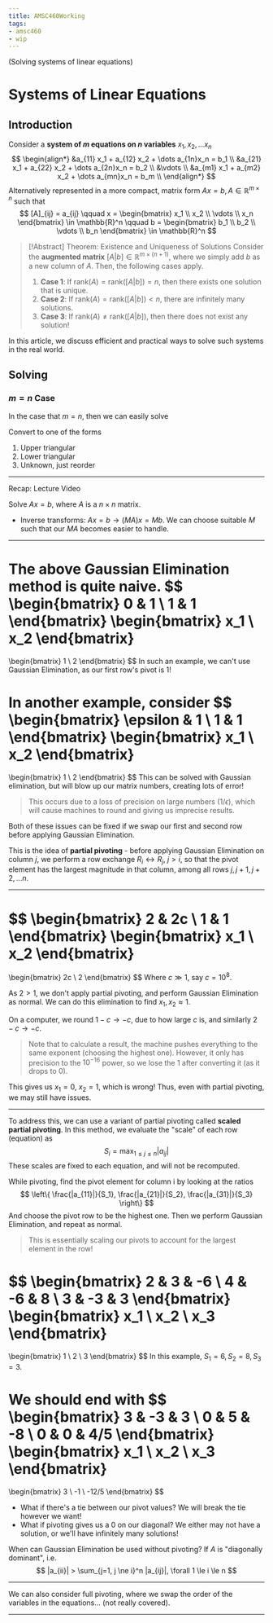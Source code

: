```yaml
---
title: AMSC460Working
tags:
- amsc460
- wip
---
```


(Solving systems of linear equations)

# Systems of Linear Equations
## Introduction
Consider a **system of $m$ equations on $n$ variables** $x_1, x_2, \dots x_n$
$$
\begin{align*}
        &a_{11} x_1 + a_{12} x_2 + \dots a_{1n}x_n = b_1 \\
        &a_{21} x_1 + a_{22} x_2 + \dots a_{2n}x_n = b_2 \\
        &\vdots \\
        &a_{m1} x_1 + a_{m2} x_2 + \dots a_{mn}x_n = b_m \\
\end{align*}
$$
Alternatively represented in a more compact, matrix form $Ax = b, A \in \mathbb{R}^{m \times n}$ such that
$$
[A]_{ij} = a_{ij}
\qquad
x = \begin{bmatrix}
    x_1 \\ x_2 \\ \vdots \\ x_n
  \end{bmatrix} \in \mathbb{R}^n
\qquad
b = \begin{bmatrix}
    b_1 \\ b_2 \\ \vdots \\ b_n
  \end{bmatrix} \in \mathbb{R}^n
$$

> [!Abstract] Theorem: Existence and Uniqueness of Solutions
> Consider the **augmented matrix** $[A|b] \in \mathbb{R}^{m \times (n + 1)}$, where we simply add $b$ as a new column of $A$. Then, the following cases apply.
> 1. **Case 1**: If $\text{rank}(A) = \text{rank}([A|b]) = n$, then there exists one solution that is unique.
> 2. **Case 2**: If $\text{rank}(A) = \text{rank}([A|b]) < n$, there are infinitely many solutions.
> 3. **Case 3**: If $\text{rank}(A) \ne \text{rank}([A|b])$, then there does not exist any solution!

In this article, we discuss efficient and practical ways to solve such systems in the real world.

## Solving
### $m = n$ Case
In the case that $m = n$, then we can easily solve 

Convert to one of the forms
1. Upper triangular
2. Lower triangular
3. Unknown, just reorder

---

Recap: Lecture Video

Solve $Ax = b$, where $A$ is a $n \times n$ matrix.
- Inverse transforms: $Ax = b \to (MA)x = Mb$. We can choose suitable $M$ such that our $MA$ becomes easier to handle.

---

The above Gaussian Elimination method is quite naive.
$$
\begin{bmatrix}
0 & 1 \\ 1 & 1
\end{bmatrix}
\begin{bmatrix}
x_1 \\ x_2
\end{bmatrix}
=
\begin{bmatrix}
1 \\ 2
\end{bmatrix}
$$
In such an example, we can't use Gaussian Elimination, as our first
row's pivot is 1! 

In another example, consider
$$
\begin{bmatrix}
\epsilon & 1 \\ 1 & 1
\end{bmatrix}
\begin{bmatrix}
x_1 \\ x_2
\end{bmatrix}
=
\begin{bmatrix}
1 \\ 2
\end{bmatrix}
$$
This can be solved with Gaussian elimination, but will blow up our
matrix numbers, creating lots of error!
> This occurs due to a loss of precision on large numbers ($1 / \epsilon$), which will cause machines to round and giving us imprecise results.

Both of these issues can be fixed if we swap our first and second row
before applying Gaussian Elimination.

This is the idea of **partial pivoting** - before applying Gaussian
Elimination on column $j$, we perform a row exchange $R_i
\leftrightarrow R_j$, $j > i$, so that the pivot element has the
largest magnitude in that column, among all rows $j, j+1, j+2, \dots
n$.

---

$$
\begin{bmatrix}
2 & 2c \\ 1 & 1
\end{bmatrix}
\begin{bmatrix}
x_1 \\ x_2
\end{bmatrix} 
=
\begin{bmatrix}
2c \\ 2
\end{bmatrix}
$$
Where $c \gg 1$, say $c = 10^8$.

As $2 > 1$, we don't apply partial pivoting, and perform Gaussian Elimination as normal. We can do this elimination to find $x_1, x_2 \approx 1$.

On a computer, we round $1 - c \to -c$, due to how large $c$ is, and similarly $2 - c \to -c$.
> Note that to calculate a result, the machine pushes everything to the same exponent (choosing the highest one). However, it only has precision to the $10^{-16}$ power, so we lose the 1 after converting it (as it drops to 0).

This gives us $x_1 = 0$, $x_2 = 1$, which is wrong! Thus, even with partial pivoting, we may still have issues.

---

To address this, we can use a variant of partial pivoting called **scaled partial pivoting**. In this method, we evaluate the "scale" of each row (equation) as
$$
S_i = \max_{1\le j \le n} |a_{ij}|
$$
These scales are fixed to each equation, and will not be recomputed.

While pivoting, find the pivot element for column i by looking at the ratios
$$
\left\{ \frac{|a_{11}|}{S_1}, \frac{|a_{21}|}{S_2}, \frac{|a_{31}|}{S_3} \right\}
$$
And choose the pivot row to be the highest one. Then we perform Gaussian Elimination, and repeat as normal.
> This is essentially scaling our pivots to account for the largest element in the row!

$$
\begin{bmatrix}
2 & 3 & -6 \\ 4 & -6 & 8 \\ 3 & -3 & 3
\end{bmatrix}
\begin{bmatrix}
x_1 \\ x_2 \\ x_3
\end{bmatrix} 
=
\begin{bmatrix}
1 \\ 2 \\ 3
\end{bmatrix}
$$
In this example, $S_1 = 6, S_2 = 8, S_3 = 3$.

We should end with
$$
\begin{bmatrix}
3 & -3 & 3 \\ 0 & 5 & -8 \\ 0 & 0 & 4/5
\end{bmatrix}
\begin{bmatrix}
x_1 \\ x_2 \\ x_3
\end{bmatrix} 
=
\begin{bmatrix}
3 \\ -1 \\ -12/5
\end{bmatrix}
$$

- What if there's a tie between our pivot values? We will break the tie however we want!
- What if pivoting gives us a 0 on our diagonal? We either may not have a solution, or we'll have infinitely many solutions!

When can Gaussian Elimination be used without pivoting? If $A$ is "diagonally dominant", i.e.
$$
|a_{ii}| > \sum_{j=1, j \ne i}^n |a_{ij}|, \forall 1 \le i \le n
$$

---

We can also consider full pivoting, where we swap the order of the variables in the equations... (not really covered).

---
